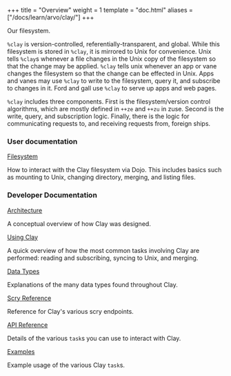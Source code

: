 +++
title = "Overview"
weight = 1
template = "doc.html"
aliases = ["/docs/learn/arvo/clay/"]
+++


Our filesystem.

`%clay` is version-controlled, referentially-transparent, and global.
While this filesystem is stored in `%clay`, it is mirrored to Unix for
convenience. Unix tells `%clay`s whenever a file changes in the Unix
copy of the filesystem so that the change may be applied. `%clay` tells
unix whenever an app or vane changes the filesystem so that the change
can be effected in Unix. Apps and vanes may use `%clay` to write to the
filesystem, query it, and subscribe to changes in it. Ford and gall use
`%clay` to serve up apps and web pages.

`%clay` includes three components. First is the filesystem/version
control algorithms, which are mostly defined in `++ze` and `++zu` in
zuse. Second is the write, query, and subscription logic. Finally, there
is the logic for communicating requests to, and receiving requests from,
foreign ships.

### User documentation

[Filesystem](/using/os/filesystem)

How to interact with the Clay filesystem via Dojo. This includes basics such as
mounting to Unix, changing directory, merging, and listing files.

### Developer Documentation

[Architecture](/docs/arvo/clay/architecture)

A conceptual overview of how Clay was designed.

[Using Clay](/docs/arvo/clay/using)

A quick overview of how the most common tasks involving Clay are performed:
reading and subscribing, syncing to Unix, and merging.

[Data Types](/docs/arvo/clay/data-types)

Explanations of the many data types found throughout Clay.

[Scry Reference](/docs/arvo/clay/scry)

Reference for Clay's various scry endpoints.

[API Reference](/docs/arvo/clay/tasks)

Details of the various `task`s you can use to interact with Clay.

[Examples](/docs/arvo/clay/examples)

Example usage of the various Clay `task`s.

